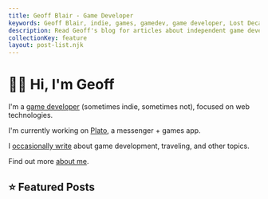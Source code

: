 ```yaml
---
title: Geoff Blair - Game Developer
keywords: Geoff Blair, indie, games, gamedev, game developer, Lost Decade Games, LDG, blog
description: Read Geoff's blog for articles about independent game development, running a small business, his travels, and interests.
collectionKey: feature
layout: post-list.njk
---
```


# 👋🏻 Hi, I'm Geoff

I'm a [game developer](/games/) (sometimes indie, sometimes not), focused on web technologies.

I'm currently working on [Plato](https://www.platoapp.com), a messenger + games app.

I [occasionally write](/blog/) about game development, traveling, and other topics.

Find out more [about me](/about/).

## ⭐ Featured Posts
